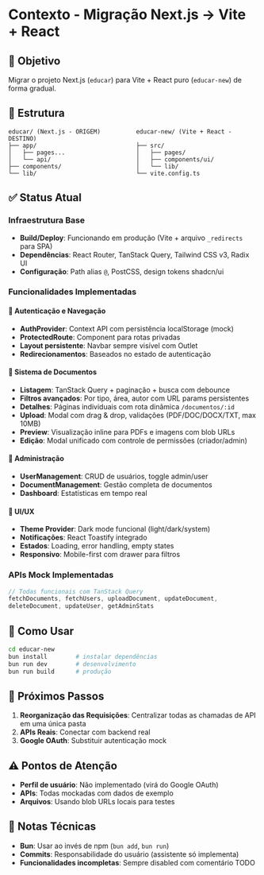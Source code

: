 # Contexto - Migração Next.js → Vite + React

## 🎯 Objetivo
Migrar o projeto Next.js (`educar`) para Vite + React puro (`educar-new`) de forma gradual.

## 📁 Estrutura
```
educar/ (Next.js - ORIGEM)          educar-new/ (Vite + React - DESTINO)
├── app/                            ├── src/
│   ├── pages...                    │   ├── pages/
│   └── api/                        │   ├── components/ui/
├── components/                     │   └── lib/
└── lib/                            └── vite.config.ts
```

## ✅ Status Atual

### Infraestrutura Base
- **Build/Deploy**: Funcionando em produção (Vite + arquivo `_redirects` para SPA)
- **Dependências**: React Router, TanStack Query, Tailwind CSS v3, Radix UI
- **Configuração**: Path alias `@`, PostCSS, design tokens shadcn/ui

### Funcionalidades Implementadas

#### 🔐 Autenticação e Navegação
- **AuthProvider**: Context API com persistência localStorage (mock)
- **ProtectedRoute**: Component para rotas privadas
- **Layout persistente**: Navbar sempre visível com Outlet
- **Redirecionamentos**: Baseados no estado de autenticação

#### 📄 Sistema de Documentos
- **Listagem**: TanStack Query + paginação + busca com debounce
- **Filtros avançados**: Por tipo, área, autor com URL params persistentes
- **Detalhes**: Páginas individuais com rota dinâmica `/documentos/:id`
- **Upload**: Modal com drag & drop, validações (PDF/DOC/DOCX/TXT, max 10MB)
- **Preview**: Visualização inline para PDFs e imagens com blob URLs
- **Edição**: Modal unificado com controle de permissões (criador/admin)

#### 👥 Administração
- **UserManagement**: CRUD de usuários, toggle admin/user
- **DocumentManagement**: Gestão completa de documentos
- **Dashboard**: Estatísticas em tempo real

#### 🎨 UI/UX
- **Theme Provider**: Dark mode funcional (light/dark/system)
- **Notificações**: React Toastify integrado
- **Estados**: Loading, error handling, empty states
- **Responsivo**: Mobile-first com drawer para filtros

### APIs Mock Implementadas
```typescript
// Todas funcionais com TanStack Query
fetchDocuments, fetchUsers, uploadDocument, updateDocument, 
deleteDocument, updateUser, getAdminStats
```

## 🚀 Como Usar

```bash
cd educar-new
bun install        # instalar dependências
bun run dev        # desenvolvimento
bun run build      # produção
```

## 🎯 Próximos Passos

1. **Reorganização das Requisições**: Centralizar todas as chamadas de API em uma única pasta
2. **APIs Reais**: Conectar com backend real
3. **Google OAuth**: Substituir autenticação mock

## ⚠️ Pontos de Atenção

- **Perfil de usuário**: Não implementado (virá do Google OAuth)
- **APIs**: Todas mockadas com dados de exemplo
- **Arquivos**: Usando blob URLs locais para testes

## 📝 Notas Técnicas

- **Bun**: Usar ao invés de npm (`bun add`, `bun run`)
- **Commits**: Responsabilidade do usuário (assistente só implementa)
- **Funcionalidades incompletas**: Sempre disabled com comentário TODO